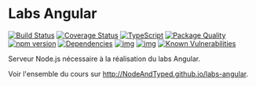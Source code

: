 # Labs Angular

[![Build Status](https://travis-ci.org/NodeAndTyped/labs-angular-backend.svg?branch=master)](https://travis-ci.org/NodeAndTyped/labs-angular-backend)
[![Coverage Status](https://coveralls.io/repos/github/NodeAndTyped/labs-angular-backend/badge.svg?branch=master)](https://coveralls.io/github/NodeAndTyped/labs-angular-backend?branch=master)
[![TypeScript](https://badges.frapsoft.com/typescript/love/typescript.svg?v=100)](https://github.com/ellerbrock/typescript-badges/) 
[![Package Quality](http://npm.packagequality.com/shield/ts-express-decorators.png)](http://packagequality.com/#?package=ts-express-decorators)
[![npm version](https://badge.fury.io/js/ts-express-decorators.svg)](https://badge.fury.io/js/ts-express-decorators)
[![Dependencies](https://david-dm.org/NodeAndTyped/labs-angular-backend.svg)](https://david-dm.org/NodeAndTyped/labs-angular-backend#info=dependencies)
[![img](https://david-dm.org/NodeAndTyped/labs-angular-backend/dev-status.svg)](https://david-dm.org/NodeAndTyped/labs-angular-backend/#info=devDependencies)
[![img](https://david-dm.org/NodeAndTyped/labs-angular-backend/peer-status.svg)](https://david-dm.org/NodeAndTyped/labs-angular-backend/#info=peerDependenciess)
[![Known Vulnerabilities](https://snyk.io/test/github/NodeAndTyped/labs-angular-backend/badge.svg)](https://snyk.io/test/github/NodeAndTyped/labs-angular-backend)


Serveur Node.js nécessaire à la réalisation du labs Angular.

Voir l'ensemble du cours sur http://NodeAndTyped.github.io/labs-angular.


[travis]: https://travis-ci.org/